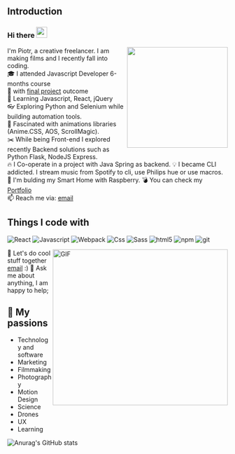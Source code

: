 ## Introduction
### Hi there <img src="https://media.giphy.com/media/hvRJCLFzcasrR4ia7z/giphy.gif" width="25px">
<img align='right' src="https://media.giphy.com/media/836HiJc7pgzy8iNXCn/giphy.gif" width="230" />


<!--
**piotrpawlowski7/piotrpawlowski7** is a ✨ _special_ ✨ repository because its `README.md` (this file) appears on your GitHub profile.

Here are some ideas to get you started:
-->

I'm Piotr, a creative freelancer. I am making films and I recently fall into coding.  
🎓 I attended Javascript Developer 6-months course  
🔭 with [final project] outcome  
🏀 Learning Javascript, React, jQuery  
👓 Exploring Python and Selenium while building automation tools.  
🍪 Fascinated with animations libraries (Anime.CSS, AOS, ScrollMagic).  
✂️ While being Front-end I explored recently Backend solutions such as Python Flask, NodeJS Express.  
🔥 I Co-operate in a project with Java Spring as backend. 
💡 I became CLI addicted. I stream music from Spotify to cli, use Philips hue or use macros.
🤖 I'm bulding my Smart Home with Raspberry.
💣 You can check my [Portfolio]  
📫 Reach me via: [email]  
  
  
## Things I code with
<p>
 <img alt="React" src="https://img.shields.io/badge/-React-45b8d8?style=flat-square&logo=react&logoColor=white" />
  <img alt="Javascript" src="https://img.shields.io/badge/-Javascript-45b8d8?style=flat-square&logo=javascript&logoColor=white" />
  <img alt="Webpack" src="https://img.shields.io/badge/-Webpack-8DD6F9?style=flat-square&logo=webpack&logoColor=white" /> 
    <img alt="Css" src="https://img.shields.io/badge/-Css-CC6699?style=flat-square&logo=css&logoColor=white" />
   <img alt="Sass" src="https://img.shields.io/badge/-Sass-CC6699?style=flat-square&logo=sass&logoColor=white" />
  <img alt="html5" src="https://img.shields.io/badge/-HTML5-E34F26?style=flat-square&logo=html5&logoColor=white" />
    <img alt="npm" src="https://img.shields.io/badge/-NPM-CB3837?style=flat-square&logo=npm&logoColor=white" />
   <img alt="git" src="https://img.shields.io/badge/-Git-F05032?style=flat-square&logo=git&logoColor=white" />
  </p>

<img align="right" alt="GIF" src="https://s6.gifyu.com/images/code992f73b58d0ba400.gif" width="400" height="356" />

 💼 Let's do cool stuff together [email](mailto:ppawlowski7+github@gmail.com) :)
 💬 Ask me about anything, I am happy to help;

## 🧡 My passions

* Technology and software
* Marketing
* Filmmaking
* Photography
* Motion Design
* Science 
* Drones
* UX
* Learning

![Anurag's GitHub stats](https://github-readme-stats.vercel.app/api?username=piotrpawlowski7&hide=contribs,prs&theme=dark&show_icons=true)


[//]: # (These are reference links used in the body of this note and get stripped out when the markdown processor does its job. There is no need to format nicely because it shouldn't be seen. Thanks SO - http://stackoverflow.com/questions/4823468/store-comments-in-markdown-syntax)

[final project]: <https://github.com/piotrpawlowski7/cl_finalproject>
[Portfolio]: <https://piotrpawlowski7.github.io>
[email]:<ppawlowski7+github@gmail.com>
